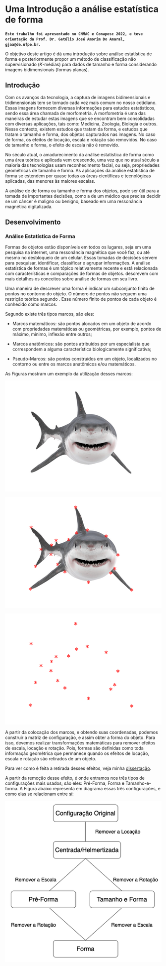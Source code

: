 # Uma Introdução a análise estatística de forma



**``Este trabalho foi apresentado no CNMAC e Conapesc 2022, e teve orientação da Prof. Dr. Getúlio José Amorim Do Amaral, gjaa@de.ufpe.br.``**

O objetivo deste artigo é dá uma introdução sobre análise estatística de
forma e posteriormente propor um método de classificação não supervisionado
($K$-médias) para dados de tamanho e forma considerando imagens
bidimensionais (formas planas).

## Introdução

Com os avanços da tecnologia, a captura de imagens bidimensionais e
tridimensionais tem se tornado cada vez mais comum no nosso cotidiano.
Essas imagens fornecem diversas informações para estudos estatísticos,
sendo essa área chamada de morfometria. A morfometria é uma das maneiras
de estudar estas imagens que se encontram bem consolidadas com diversas
aplicações, tais como: Medicina, Zoologia, Biologia e outros. Nesse
contexto, existem estudos que tratam da forma, e estudos que tratam o
tamanho e forma, dos objetos capturados nas imagens. No caso de forma,
os efeitos de locação, escala e rotação são removidos. No caso de
tamanho e forma, o efeito de escala não é removido.

No século atual, o amadurecimento da análise estatística de forma como
uma área teórica e aplicada vem crescendo, uma vez que no atual século a
maioria das tecnologias usam reconhecimento facial, ou seja,
propriedades geométricas de tamanho e forma. As aplicações da análise
estatística de forma se estendem por quase todas as áreas científicas e
tecnológicas aplicadas, das menores às maiores escalas.

A análise de de forma ou tamanho e forma dos objetos, pode ser útil para
a tomada de importantes decisões, como a de um médico que precisa
decidir se um câncer é maligno ou benigno, baseado em uma ressonância
magnética digitalizada.


## Desenvolvimento

### Análise Estatística de Forma

Formas de objetos estão disponíveis em todos os lugares, seja em uma
pesquisa na internet, uma ressonância magnética que você faz, ou até
mesmo no desbloqueio de um celular. Essas tomadas de decisões servem
para pesquisar, identificar, classificar e agrupar informações. A
análise estatística de formas é um tópico relativamente recente e está
relacionada com características e comparações de formas de objetos.
descrevem com mais detalhes os conceitos sobre análise de formas em seu
livro.

Uma maneira de descrever uma forma é indicar um subconjunto finito de
pontos no contorno do objeto. O número de pontos não seguem uma
restrição teórica segundo . Esse número finito de pontos de cada
objeto é conhecido como marcos.

Segundo existe três tipos marcos, são eles:

  - Marcos matemáticos: são pontos alocados em um objeto de acordo com
    propriedades matemáticas ou geométricas, por exemplo, pontos de
    máximo, mínimo, inflexão entre outros;

  - Marcos anatômicos: são pontos atribuídos por um especialista que
    correspondem a alguma característica biologicamente significativa;

  - Pseudo-Marcos: são pontos construídos em um objeto, localizados no
    contorno ou entre os marcos anatômicos e/ou matemáticos.

As Figuras mostram um exemplo da utilização desses marcos:

![](t1.png)

![](t2.png)

![](t3.png)

A partir da colocação dos marcos, e obtendo suas coordenadas, podemos
construir a matriz de configuração, e assim obter a forma do objeto.
Para isso, devemos realizar transformações matemáticas para remover
efeitos de escala, locação e rotação. Pois, formas são
definidas como toda informação geométrica que permanece quando os
efeitos de locação, escala e rotação são retirados de um objeto.

Para ver como é feita a retirada desses efeitos, veja minha [dissertação](https://repositorio.ufpe.br/bitstream/123456789/44679/1/DISSERTAÇÃO%20Jerfson%20Bruno%20do%20Nascimento%20Honório.pdf).

A partir da remoção desse efeito, é onde entramos nos três tipos de
configurações mais usados; são eles: Pré-Forma, Forma e Tamanho-e-forma.
A Figura abaixo representa em diagrama essas três configurações, e
como elas se relacionam entre sí:

![](D.png)

